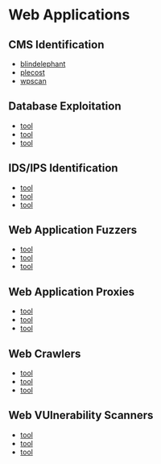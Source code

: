 # Web Applications

CMS Identification
-----------

 * [blindelephant](../tools/foo.md)
 * [plecost](../tools/foo.md)
 * [wpscan](../tools/foo.md)

Database Exploitation
-----------

 * [tool](../tools/foo.md)
 * [tool](../tools/foo.md)
 * [tool](../tools/foo.md)

IDS/IPS Identification
-----------

 * [tool](../tools/foo.md)
 * [tool](../tools/foo.md)
 * [tool](../tools/foo.md)

Web Application Fuzzers
-----------

 * [tool](../tools/foo.md)
 * [tool](../tools/foo.md)
 * [tool](../tools/foo.md)

Web Application Proxies
-----------

 * [tool](../tools/foo.md)
 * [tool](../tools/foo.md)
 * [tool](../tools/foo.md)

Web Crawlers
-----------

 * [tool](../tools/foo.md)
 * [tool](../tools/foo.md)
 * [tool](../tools/foo.md)

Web VUlnerability Scanners
-----------

 * [tool](../tools/foo.md)
 * [tool](../tools/foo.md)
 * [tool](../tools/foo.md)

